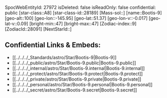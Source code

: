 ﻿---
location:
- 51.37
- 145.95
- 100
tags:
- astro/Star
type: Star
---

SpocWebEntityId: 27972
isDeleted: false
isReadOnly: false
confidential: public
[star-class::A8]
[star-class-id::28189]
[Mass-sol::]
[name::Bootis-9]
[geo-alt::100]
[geo-lon::-145.95]
[geo-lat::51.37]
[geo-lon-v::-0.017]
[geo-lat-v::0.09]
[bright-min::47]
[bright-max::47]
[Zodiac-index::9]
[ZodiacId::28091]
[NextStarId::]



## Confidential Links & Embeds: 
- [[../../../_Standards/astro/Star/Bootis-9|Bootis-9]] 
- [[../../../_public/astro/Star/Bootis-9.public|Bootis-9.public]] 
- [[../../../_internal/astro/Star/Bootis-9.internal|Bootis-9.internal]] 
- [[../../../_protect/astro/Star/Bootis-9.protect|Bootis-9.protect]] 
- [[../../../_private/astro/Star/Bootis-9.private|Bootis-9.private]] 
- [[../../../_personal/astro/Star/Bootis-9.personal|Bootis-9.personal]] 
- [[../../../_secret/astro/Star/Bootis-9.secret|Bootis-9.secret]]

